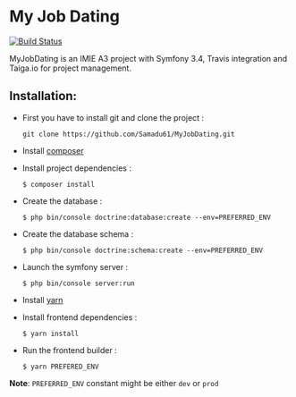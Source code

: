 My Job Dating
=============
[![Build Status](https://travis-ci.com/Samadu61/MyJobDating.svg?branch=master)](https://travis-ci.com/Samadu61/MyJobDating)

MyJobDating is an IMIE A3 project with Symfony 3.4, Travis integration and Taiga.io for project management.

Installation:
-------------
- First you have to install git and clone the project :

    `git clone https://github.com/Samadu61/MyJobDating.git`

- Install [composer][1]

- Install project dependencies :

    `$ composer install`
    
- Create the database :
    
    `$ php bin/console doctrine:database:create --env=PREFERRED_ENV`

- Create the database schema :

    `$ php bin/console doctrine:schema:create --env=PREFERRED_ENV`
    
- Launch the symfony server :

    `$ php bin/console server:run`
    
- Install [yarn][2]

- Install frontend dependencies :
    
    `$ yarn install`
    
- Run the frontend builder :

    `$ yarn PREFERED_ENV`

**Note**: `PREFERRED_ENV` constant might be either `dev` or `prod`



[1]:  https://getcomposer.org
[2]:  https://yarnpkg.com/lang/fr/
